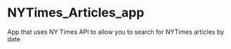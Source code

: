 # NYTimes_Articles_app
App that uses NY Times API to allow you to search for NYTimes articles by date 
